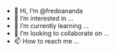 - 👋 Hi, I’m @fredoananda
- 👀 I’m interested in ...
- 🌱 I’m currently learning ...
- 💞️ I’m looking to collaborate on ...
- 📫 How to reach me ...

<!---
fredoananda/fredoananda is a ✨ special ✨ repository because its `README.md` (this file) appears on your GitHub profile.
You can click the Preview link to take a look at your changes.
--->
